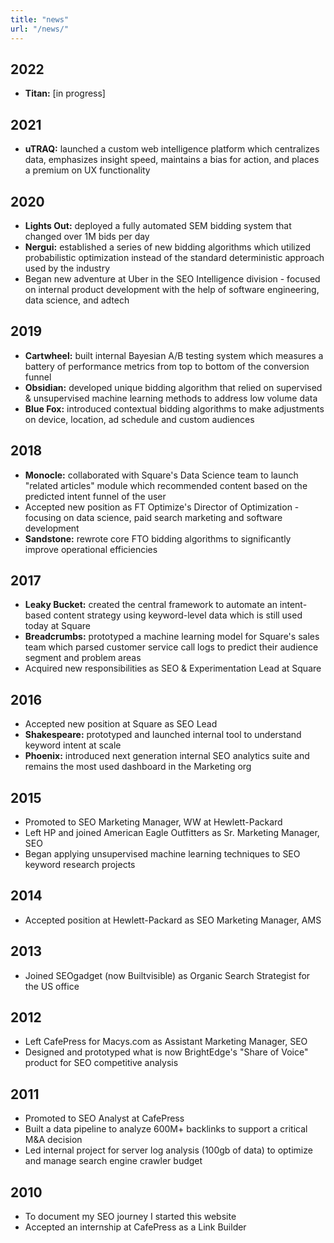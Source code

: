 ```yaml
---
title: "news"
url: "/news/"
---
```


## 2022
* __Titan:__ [in progress]


## 2021
* __uTRAQ:__ launched a custom web intelligence platform which centralizes data, emphasizes insight speed, maintains a bias for action, and places a premium on UX functionality

## 2020
* __Lights Out:__ deployed a fully automated SEM bidding system that changed over 1M bids per day
* __Nergui:__ established a series of new bidding algorithms which utilized probabilistic optimization instead of the standard deterministic approach used by the industry
* Began new adventure at Uber in the SEO Intelligence division - focused on internal product development with the help of software engineering, data science, and adtech

## 2019
* __Cartwheel:__ built internal Bayesian A/B testing system which measures a battery of performance metrics from top to bottom of the conversion funnel
* __Obsidian:__ developed unique bidding algorithm that relied on supervised & unsupervised machine learning methods to address low volume data
* __Blue Fox:__ introduced contextual bidding algorithms to make adjustments on device, location, ad schedule and custom audiences 

## 2018
* __Monocle:__ collaborated with Square's Data Science team to launch "related articles" module which recommended content based on the predicted intent funnel of the user
* Accepted new position as FT Optimize's Director of Optimization - focusing on data science, paid search marketing and software development
* __Sandstone:__ rewrote core FTO bidding algorithms to significantly improve operational efficiencies

## 2017
* __Leaky Bucket:__ created the central framework to automate an intent-based content strategy using keyword-level data which is still used today at Square
* __Breadcrumbs:__ prototyped a machine learning model for Square's sales team which parsed customer service call logs to predict their audience segment and problem areas
* Acquired new responsibilities as SEO & Experimentation Lead at Square

##  2016
* Accepted new position at Square as SEO Lead
* __Shakespeare:__ prototyped and launched internal tool to understand keyword intent at scale
* __Phoenix:__ introduced next generation internal SEO analytics suite and remains the most used dashboard in the Marketing org

## 2015
* Promoted to SEO Marketing Manager, WW at Hewlett-Packard
* Left HP and joined American Eagle Outfitters as Sr. Marketing Manager, SEO
* Began applying unsupervised machine learning techniques to SEO keyword research projects

## 2014
* Accepted position at Hewlett-Packard as SEO Marketing Manager, AMS

## 2013
* Joined SEOgadget (now Builtvisible) as Organic Search Strategist for the US office

## 2012
* Left CafePress for Macys.com as Assistant Marketing Manager, SEO
* Designed and prototyped what is now BrightEdge's "Share of Voice" product for SEO competitive analysis

## 2011
* Promoted to SEO Analyst at CafePress
* Built a data pipeline to analyze 600M+ backlinks to support a critical M&A decision
* Led internal project for server log analysis (100gb of data) to optimize and manage search engine crawler budget

## 2010
* To document my SEO journey I started this website
* Accepted an internship at CafePress as a Link Builder




